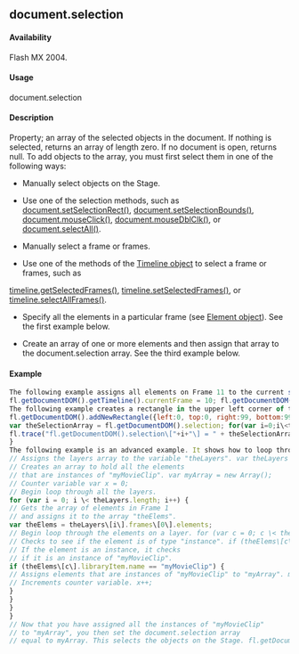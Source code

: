 ## document.selection

#### Availability

Flash MX 2004.

#### Usage

document.selection

#### Description

Property; an array of the selected objects in the document. If nothing is selected, returns an array of length zero. If no document is open, returns null.
To add objects to the array, you must first select them in one of the following ways:

-   Manually select objects on the Stage.

-   Use one of the selection methods, such as [document.setSelectionRect()](#!AdobeDocs/developers-animatesdk-docs/master/Document_object/docu9689.md), [document.setSelectionBounds()](#!AdobeDocs/developers-animatesdk-docs/master/Document_object/docu9658.md), [document.mouseClick()](#!AdobeDocs/developers-animatesdk-docs/master/Document_object/docum130.md), [document.mouseDblClk()](#!AdobeDocs/developers-animatesdk-docs/master/Document_object/docum140.md), or [document.selectAll()](#!AdobeDocs/developers-animatesdk-docs/master/Document_object/docum420.md).

-   Manually select a frame or frames.

-   Use one of the methods of the [Timeline object](#!AdobeDocs/developers-animatesdk-docs/master/Timeline_object/timeline_summary.md) to select a frame or frames, such as

[timeline.getSelectedFrames()](#!AdobeDocs/developers-animatesdk-docs/master/Timeline_object/timeli25.md), [timeline.setSelectedFrames()](#!AdobeDocs/developers-animatesdk-docs/master/Timeline_object/timeli46.md), or [timeline.selectAllFrames()](#!AdobeDocs/developers-animatesdk-docs/master/Timeline_object/timeli42.md).

-   Specify all the elements in a particular frame (see [Element object](#!AdobeDocs/developers-animatesdk-docs/master/Element_object/element_summary.md)). See the first example below.

-   Create an array of one or more elements and then assign that array to the document.selection array. See the third example below.

#### Example

```javascript
The following example assigns all elements on Frame 11 to the current selection (remember that index values are different from frame number values):
fl.getDocumentDOM().getTimeline().currentFrame = 10; fl.getDocumentDOM().selection = fl.getDocumentDOM().getTimeline().layers\[0\].frames\[10\].elements;
The following example creates a rectangle in the upper left corner of the Stage and a text string underneath the rectangle. Then it selects both objects using [document.setSelectionRect()](#!AdobeDocs/developers-animatesdk-docs/master/Document_object/docu9689.md) and adds them to the document.selection array. Finally, it displays the contents of document.selection in the Output panel.
fl.getDocumentDOM().addNewRectangle({left:0, top:0, right:99, bottom:99}, 0); fl.getDocumentDOM().addNewText({left:-1, top:117.3, right:9.2, bottom:134.6}); fl.getDocumentDOM().setTextString('Hello World'); fl.getDocumentDOM().setSelectionRect({left:-28, top:-22, right:156.0, bottom:163});
var theSelectionArray = fl.getDocumentDOM().selection; for(var i=0;i\<theSelectionArray.length;i++){
fl.trace("fl.getDocumentDOM().selection\["+i+"\] = " + theSelectionArray\[i\]);
}
The following example is an advanced example. It shows how to loop through the layer array and elements array to locate instances of a particular symbol and select them. You could extend this example to include loops for multiple frames or scenes. This example assigns all instances of the movie clip myMovieClip in the first frame to the current selection:
// Assigns the layers array to the variable "theLayers". var theLayers = fl.getDocumentDOM().getTimeline().layers;
// Creates an array to hold all the elements
// that are instances of "myMovieClip". var myArray = new Array();
// Counter variable var x = 0;
// Begin loop through all the layers.
for (var i = 0; i \< theLayers.length; i++) {
// Gets the array of elements in Frame 1
// and assigns it to the array "theElems".
var theElems = theLayers\[i\].frames\[0\].elements;
// Begin loop through the elements on a layer. for (var c = 0; c \< theElems.length; c++) {
// Checks to see if the element is of type "instance". if (theElems\[c\].elementType == "instance") {
// If the element is an instance, it checks
// if it is an instance of "myMovieClip".
if (theElems\[c\].libraryItem.name == "myMovieClip") {
// Assigns elements that are instances of "myMovieClip" to "myArray". myArray\[x\] = theElems\[c\];
// Increments counter variable. x++;
}
}
}
}
// Now that you have assigned all the instances of "myMovieClip"
// to "myArray", you then set the document.selection array
// equal to myArray. This selects the objects on the Stage. fl.getDocumentDOM().selection = myArray;

```